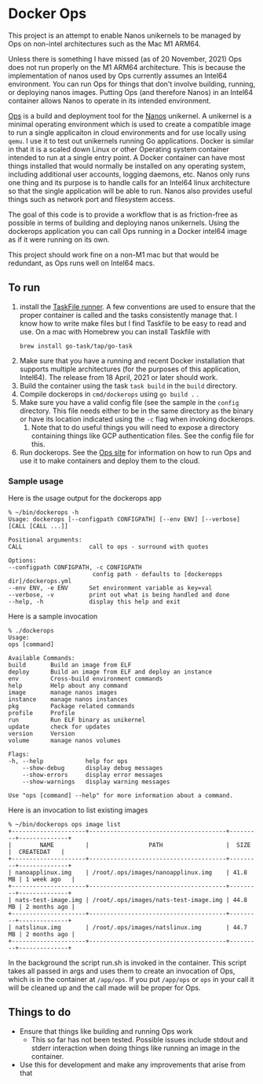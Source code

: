 # Docker Ops

This project is an attempt to enable Nanos unikernels to be managed by Ops on
non-intel architectures such as the Mac M1 ARM64.

Unless there is something I have missed (as of 20 November, 2021) Ops does not
run properly on the M1 ARM64 architecture. This is because the implementation of
nanos used by Ops currently assumes an Intel64 environment. You can run Ops for
things that don't involve building, running, or deploying nanos images. Putting
Ops (and therefore Nanos) in an Intel64 container allows Nanos to operate in its
intended environment.

[Ops](https://ops.city) is a build and deployment tool for the
[Nanos](https://nanovms.com/) unikernel. A unikernel is a minimal operating
environment which is used to create a compatible image to run a single
applicaiton in cloud environments and for use locally using `qemu`. I use it to
test out unikernels running Go applications. Docker is similar in that it is a
scaled down Linux or other Operating system container intended to run at a
single entry point. A Docker container can have most things installed that would
normally be installed on any operating system, including additional user
accounts, logging daemons, etc. Nanos only runs one thing and its purpose is to
handle calls for an Intel64 linux architecture so that the single application will
be able to run. Nanos also provides useful things such as network port and
filesystem access.

The goal of this code is to provide a workflow that is as friction-free as
possible in terms of building and deploying nanos unikernels. Using the
dockerops application you can call Ops running in a Docker intel64 image as if
it were running on its own.

This project should work fine on a non-M1 mac but that would be redundant, as
Ops runs well on Intel64 macs.

## To run

1) install the [TaskFile runner](https://taskfile.dev/). A few conventions are
   used to ensure that the proper container is called and the tasks consistently
   manage that. I know how to write make files but I find Taskfile to be easy to
   read and use. On a mac with Homebrew you can install Taskfile with 
   ```
   brew install go-task/tap/go-task
   ```
2) Make sure that you have a running and recent Docker installation that
   supports multiple architectures (for the purposes of this application,
   Intel64). The release from 18 April, 2021 or later should work.
3) Build the container using the task `task build` in the `build` directory.
4) Compile dockerops in `cmd/dockerops` using `go build .` .
5) Make sure you have a valid config file (see the sample in the `config`
   directory. This file needs either to be in the same directory as the binary
   or have its location indicated using the `-c` flag when invoking dockerops.
   1) Note that to do useful things you will need to expose a directory
      containing things like GCP authentication files. See the config file for
      this. 
6) Run dockerops. See the [Ops site](https://ops.city/) for information on how
   to run Ops and use it to make containers and deploy them to the cloud.

### Sample usage

Here is the usage output for the dockerops app

```
% ~/bin/dockerops -h
Usage: dockerops [--configpath CONFIGPATH] [--env ENV] [--verbose] [CALL [CALL ...]]

Positional arguments:
CALL                   call to ops - surround with quotes

Options:
--configpath CONFIGPATH, -c CONFIGPATH
                        config path - defaults to [dockeropps dir]/dockerops.yml
--env ENV, -e ENV      Set environment variable as key=val
--verbose, -v          print out what is being handled and done
--help, -h             display this help and exit
```

Here is a sample invocation

```
% ./dockerops
Usage:
ops [command]

Available Commands:
build       Build an image from ELF
deploy      Build an image from ELF and deploy an instance
env         Cross-build environment commands
help        Help about any command
image       manage nanos images
instance    manage nanos instances
pkg         Package related commands
profile     Profile
run         Run ELF binary as unikernel
update      check for updates
version     Version
volume      manage nanos volumes

Flags:
-h, --help            help for ops
    --show-debug      display debug messages
    --show-errors     display error messages
    --show-warnings   display warning messages

Use "ops [command] --help" for more information about a command.
```

Here is an invocation to list existing images

```
% ~/bin/dockerops ops image list
+---------------------+---------------------------------------+---------+--------------+
|        NAME         |                 PATH                  |  SIZE   |  CREATEDAT   |
+---------------------+---------------------------------------+---------+--------------+
| nanoapplinux.img    | /root/.ops/images/nanoapplinux.img    | 41.8 MB | 1 week ago   |
+---------------------+---------------------------------------+---------+--------------+
| nats-test-image.img | /root/.ops/images/nats-test-image.img | 44.8 MB | 2 months ago |
+---------------------+---------------------------------------+---------+--------------+
| natslinux.img       | /root/.ops/images/natslinux.img       | 44.7 MB | 2 months ago |
+---------------------+---------------------------------------+---------+--------------+
```

In the background the script run.sh is invoked in the container. This script
takes all passed in args and uses them to create an invocation of Ops, which is
in the container at `/app/ops`. If you put `/app/ops` or `ops` in your call it
will be cleaned up and the call made will be proper for Ops.

## Things to do
- Ensure that things like building and running Ops work
  - This so far has not been tested. Possible issues include stdout and stderr
    interaction when doing things like running an image in the container.
- Use this for development and make any improvements that arise from that
